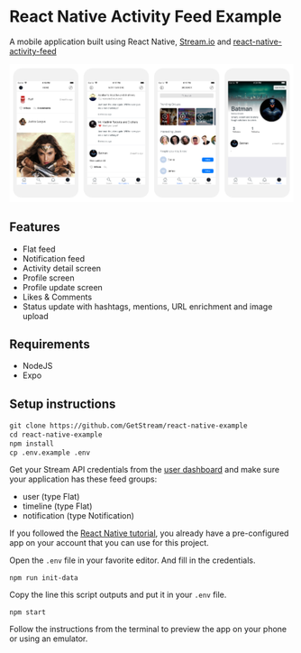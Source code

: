 # React Native Activity Feed Example

A mobile application built using React Native, [Stream.io](https://getstream.io/) and [react-native-activity-feed](https://github.com/GetStream/react-native-activity-feed)

![screenshots of example app](/images/screenshots@2x.png)

## Features

- Flat feed
- Notification feed
- Activity detail screen
- Profile screen
- Profile update screen
- Likes & Comments
- Status update with hashtags, mentions, URL enrichment and image upload

## Requirements

- NodeJS
- Expo

## Setup instructions

```
git clone https://github.com/GetStream/react-native-example
cd react-native-example
npm install
cp .env.example .env
```

Get your Stream API credentials from the [user dashboard](https://getstream.io/dashboard/) and make sure your application has these feed groups:

- user (type Flat)
- timeline (type Flat)
- notification (type Notification)

If you followed the [React Native tutorial](https://getstream.io/react-native-activity-feed/tutorial/), you already have a pre-configured app on your account that you can use for this project.

Open the `.env` file in your favorite editor. And fill in the credentials.

```
npm run init-data
```

Copy the line this script outputs and put it in your `.env` file.

```
npm start
```

Follow the instructions from the terminal to preview the app on your phone or using an emulator.
